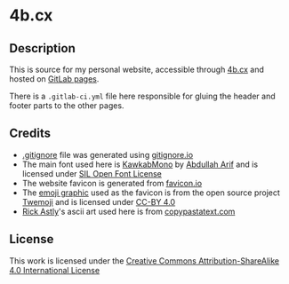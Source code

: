 # 4b.cx

## Description
This is source for my personal website, accessible through [4b.cx](https://4b.cx/) and hosted on [GitLab pages](https://pages.gitlab.io/).

There is a `.gitlab-ci.yml` file here responsible for gluing the header and footer parts to the other pages.

## Credits
- [.gitignore](./.gitignore) file was generated using [gitignore.io](https://www.toptal.com/developers/gitignore)
- The main font used here is [KawkabMono](https://makkuk.com/kawkab-mono) by [Abdullah Arif](https://twitter.com/abdullaharif) and is licensed under [SIL Open Font License](inc/licenses/KawkabMono)
- The website favicon is generated from [favicon.io](https://favicon.io/emoji-favicons/man-technologist)
- The [emoji graphic](https://github.com/twitter/twemoji/blob/master/assets/svg/1f468-200d-1f4bb.svg) used as the favicon is from the open source project [Twemoji](https://twemoji.twitter.com/) and is licensed under [CC-BY 4.0](/licenses/Twemoji)
- [Rick Astly](https://www.youtube.com/watch?v=dQw4w9WgXcQ)'s ascii art used here is from [copypastatext.com](https://copypastatext.com/rick-roll)

## License
This work is licensed under the [Creative Commons Attribution-ShareAlike 4.0 International License](https://creativecommons.org/licenses/by-sa/4.0/)
